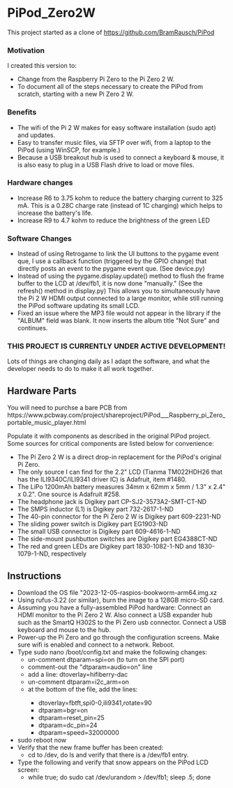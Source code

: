 # PiPod_Zero2W
This project started as a clone of https://github.com/BramRausch/PiPod
<H3>Motivation</H3>
<p>I created this version to:</p>
<ul><li>Change from the Raspberry Pi Zero to the Pi Zero 2 W.</li>
<li>To document all of the steps necessary to create the PiPod from scratch, starting with a new Pi Zero 2 W.</li></ul>
<H3>Benefits</H3>
<ul><li>The wifi of the Pi 2 W makes for easy software installation (sudo apt) and updates.</li>
<li>Easy to transfer music files, via SFTP over wifi, from a laptop to the PiPod (using WinSCP, for example.)</li>
<li>Because a USB breakout hub is used to connect a keyboard & mouse, it is also easy to plug in a USB Flash drive to load or move files.</li></ul>
<H3>Hardware changes</H3>
<ul><li>Increase R6 to 3.75 kohm to reduce the battery charging current to 325 mA. This is a 0.28C charge rate (instead of 1C charging) which helps to increase the battery's life.</li>
<li>Increase R9 to 4.7 kohm to reduce the brightness of the green LED</li></ul>
<H3>Software Changes</H3>
<ul><li>Instead of using Retrogame to link the UI buttons to the pygame event que, I use a callback function (triggered by the GPIO change) that directly posts an event to the pygame event que. (See device.py)</li>
<li>Instead of using the pygame.display.update() method to flush the frame buffer to the LCD at /dev/fb1, it is now done "manually." (See the refresh() method in display.py) This allows you to simultaneously have the Pi 2 W HDMI output connected to a large monitor, while still running the PiPod software updating its small LCD.</li>
<li>Fixed an issue where the MP3 file would not appear in the library if the "ALBUM" field was blank. It now inserts the album title "Not Sure" and continues.</li></ul>
<H3>THIS PROJECT IS CURRENTLY UNDER ACTIVE DEVELOPMENT!</H3>
<p>Lots of things are changing daily as I adapt the software, and what the developer needs to do to make it all work together.</p>
<H2>Hardware Parts</H2>
<p>You will need to purchse a bare PCB from https://www.pcbway.com/project/shareproject/PiPod___Raspberry_pi_Zero_portable_music_player.html</p>
<p>Populate it with components as described in the original PiPod project. Some sources for critical components are listed below for convenience:</p>
<ul><li>The Pi Zero 2 W is a direct drop-in replacement for the PiPod's original Pi Zero.</li>
<li>The only source I can find for the 2.2" LCD (Tianma TM022HDH26 that has the ILI9340C/ILI9341 driver IC) is Adafruit, item #1480.</li>
<li>The LiPo 1200mAh battery measures 34mm x 62mm x 5mm / 1.3" x 2.4" x 0.2". One source is Adafruit #258.</li>
<li>The headphone jack is Digikey part CP-SJ2-3573A2-SMT-CT-ND</li>
<li>The SMPS inductor (L1) is Digikey part 732-2617-1-ND</li>
<li>The 40-pin connector for the Pi Zero 2 W is Digikey part 609-2231-ND</li>
<li>The sliding power switch is Digikey part EG1903-ND</li>
<li>The small USB connector is Digikey part 609-4616-1-ND</li>
<li>The side-mount pushbutton switches are Digikey part EG4388CT-ND</li>
<li>The red and green LEDs are Digikey part 1830-1082-1-ND and 1830-1079-1-ND, respectively</li></ul>
<H2>Instructions</H2>
<ul><li>Download the OS file "2023-12-05-raspios-bookworm-arm64.img.xz</li>
<li>Using rufus-3.22 (or similar), burn the image to a 128GB micro-SD card.</li>
<li>Assuming you have a fully-assembled PiPod hardware: Connect an HDMI monitor to the Pi Zero 2 W. Also connect a USB expander hub such as the SmartQ
H302S to the Pi Zero usb connector. Connect a USB keyboard and mouse to the hub.</li>
<li>Power-up the Pi Zero and go through the configuration screens. Make sure wifi is enabled and connect to a network. Reboot.</li>
<li>Type sudo nano /boot/config.txt and make the following changes:
  <ul>
    <li>un-comment dtparam=spi=on (to turn on the SPI port)</li>
    <li>comment-out the "dtparam=audio=on" line</li>
    <li>add a line: dtoverlay=hifiberry-dac</li>
    <li>un-comment dtparam=i2c_arm=on</li>
    <li>at the bottom of the file, add the lines:</li>
    <ul>
      <li>dtoverlay=fbtft,spi0-0,ili9341,rotate=90</li>
      <li>dtparam=bgr=on</li>
      <li>dtparam=reset_pin=25</li>
      <li>dtparam=dc_pin=24</li>
      <li>dtparam=speed=32000000</li>
    </ul>
  </ul>
</li>
<li>sudo reboot now</li>
<li>Verify that the new frame buffer has been created:
  <ul><li>cd to /dev, do ls and verify that there is a /dev/fb1 entry.</li></ul>
</li>
<li>Type the following and verify that snow appears on the PiPod LCD screen:
  <ul><li>while true; do sudo cat /dev/urandom > /dev/fb1; sleep .5; done</li></ul>
</li>

